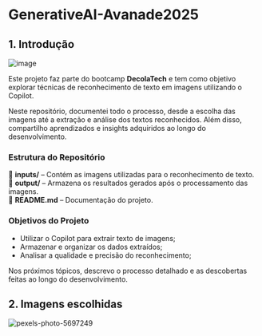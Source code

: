 # GenerativeAI-Avanade2025

## 1. Introdução
![image](https://github.com/user-attachments/assets/7dd0d9b4-2c3b-4a7b-8c3f-db240c084e67)

Este projeto faz parte do bootcamp **DecolaTech** e tem como objetivo explorar técnicas de reconhecimento de texto em imagens utilizando o Copilot.

Neste repositório, documentei todo o processo, desde a escolha das imagens até a extração e análise dos textos reconhecidos. Além disso, compartilho aprendizados e insights adquiridos ao longo do desenvolvimento.

### Estrutura do Repositório

📂 **inputs/** – Contém as imagens utilizadas para o reconhecimento de texto.  
📂 **output/** – Armazena os resultados gerados após o processamento das imagens.  
📄 **README.md** – Documentação do projeto.

### Objetivos do Projeto

- Utilizar o Copilot para extrair texto de imagens;
- Armazenar e organizar os dados extraídos;
- Analisar a qualidade e precisão do reconhecimento;

Nos próximos tópicos, descrevo o processo detalhado e as descobertas feitas ao longo do desenvolvimento.

## 2. Imagens escolhidas

![pexels-photo-5697249](https://github.com/user-attachments/assets/db86b051-7994-4ca1-b949-a4dc95b39f59)
